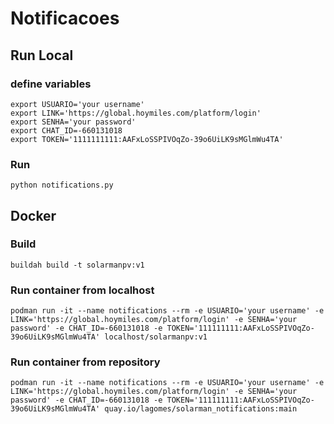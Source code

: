 # Notificacoes

## Run Local
### define variables 
    export USUARIO='your username'
    export LINK='https://global.hoymiles.com/platform/login'
    export SENHA='your password'
    export CHAT_ID=-660131018
    export TOKEN='1111111111:AAFxLoSSPIVOqZo-39o6UiLK9sMGlmWu4TA'

### Run
    python notifications.py

## Docker

### Build
    buildah build -t solarmanpv:v1 
### Run container from localhost
    podman run -it --name notifications --rm -e USUARIO='your username' -e LINK='https://global.hoymiles.com/platform/login' -e SENHA='your password' -e CHAT_ID=-660131018 -e TOKEN='111111111:AAFxLoSSPIVOqZo-39o6UiLK9sMGlmWu4TA' localhost/solarmanpv:v1
### Run container from repository 
    podman run -it --name notifications --rm -e USUARIO='your username' -e LINK='https://global.hoymiles.com/platform/login' -e SENHA='your password' -e CHAT_ID=-660131018 -e TOKEN='111111111:AAFxLoSSPIVOqZo-39o6UiLK9sMGlmWu4TA' quay.io/lagomes/solarman_notifications:main
